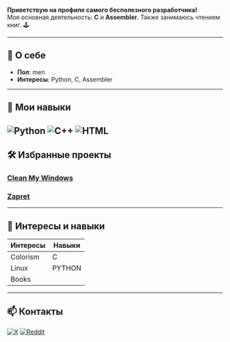 **Приветствую на профиле самого бесполезного разработчика!**  
Моя основная деятельность: **C** и **Assembler**. Также занимаюсь чтением книг. 🕹️

---

## 🎯 О себе
- **Пол**: men
- **Интересы**: Python, C, Assembler

---

## 🚀 Мои навыки
![Python](https://img.shields.io/badge/-Python-blue)
![C++](https://img.shields.io/badge/-C%2B%2B-orange)
![HTML](https://img.shields.io/badge/-HTML-red)
---

## 🛠️ Избранные проекты
### [Clean My Windows ](https://github.com/FlexEbat/cleanyourwindows)
### [Zapret](https://github.com/bol-van/zapret)


---

## 📝 Интересы и навыки

| Интересы           | Навыки               |
|--------------------|----------------------|
| Colorism           |  C                   |
| Linux              |  PYTHON              |
| Books              |                      |

---

## 📫 Контакты
[![X](https://img.shields.io/badge/X-000000?style=for-the-badge&logo=x&logoColor=white)](https://x.com/pulaska1337)
[![Reddit](https://img.shields.io/badge/Reddit-FF4500?style=for-the-badge&logo=reddit&logoColor=white)](https://www.reddit.com/user/Noncorformist/)


<!---
FlexEbat/FlexEbat is a ✨ special ✨ repository because its `README.md` (this file) appears on your GitHub profile.
You can click the Preview link to take a look at your changes.
--->
